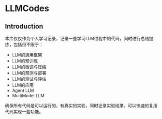 # LLMCodes

## Introduction
本库仅仅作为个人学习记录，记录一些学习LLM过程中的代码，同时进行总结提炼，包括但不限于：
- LLM的通用框架
- LLM的预训练
- LLM的微调与压缩
- LLM的预测与部署
- LLM的测试与评估
- LLM的应用
- Agent LLM
- MultiModel LLM

确保所有代码是可以运行的，有真实的实验，同时记录实验结果。可以快速的复用代码实现一些功能。
